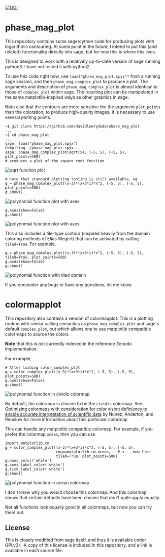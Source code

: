 [![DOI](https://zenodo.org/badge/DOI/10.5281/zenodo.4035117.svg)](https://doi.org/10.5281/zenodo.4035117)

# phase_mag_plot

This repository contains some sage/cython code for producing plots with
logarithmic contouring. At some point in the future, I intend to put this (and
related) functionality directly into sage, but for now this is where this
lives.

This is designed to work with a relatively up-to-date version of sage running
python3. I have not tested it with python2.

To use this code right now, use `load("phase_mag_plot.spyx")` from a running
sage session, and then `phase_mag_complex_plot` to produce a plot. The arguments and
description of `phase_mag_complex_plot` is almost identical to those of
`complex_plot` within sage. The resulting plot can be manipulated in the same
matplotlib-inspired ways as other graphics in sage.

Note also that the contours are more sensitive the the argument `plot_points`
than the coloration; to produce high-quality images, it is necessary to use
several plotting points.

    ~$ git clone https://github.com/davidlowryduda/phase_mag_plot
    ...
    ~$ cd phase_mag_plot
    ...
    sage: load("phase_mag_plot.spyx")
    Compiling ./phase_mag_plot.spyx...
    sage: phase_mag_complex_plot(sqrt(x), (-5, 5), (-5, 5), plot_points=400)
    # produces a plot of the square root function

![sqrt function plot](./images/sqrt.png)

    # note that standard plotting tooling is still available, eg
    g = phase_mag_complex_plot((x-3)*(x+3*i)*x^2, (-5, 5), (-5, 5), plot_points=500)
    g.show()

![polynomial function plot with axes](./images/polyplot_with_axis.png)

    g.axes(show=False)
    g.show()

![polynomial function plot with axes](./images/polyplot_without_axis.png)

This also includes a tile-type contour (inspired heavily from the domain
coloring methods of Elias Wegert) that can be activated by calling
`tiled=True`. For example,

    g = phase_mag_complex_plot((x-3)*(x+3*i)*x^2, (-5, 5), (-5, 5), tiled=True, plot_points=500)
    g.axes(show=False)
    g.show()

![polynomial function with tiled domain](./images/poly_tiled.png)


If you encounter any bugs or have any questions, let me know.


# colormapplot

This repository also contains a version of colormapplot. This is a plotting
routine with similar calling semantics as `phase_mag_complex_plot` and sage's
default `complex_plot`, but which allows one to use matplotlib compatible
colormaps to source the colors.

**Note** that this is not currently indexed in the reference Zenodo
implementation.

For example,

    # After loading color_complex_plot
    g = color_complex_plot((x-3)*(x+3*i)*x^2, (-5, 5), (-5, 5), plot_points=500)
    g.axes(show=False)
    g.show()

![polynomial function in cividis colormap](./images/poly_cividis.png)

By default, the colormap is chosen to be the `cividis` colormap. See
[Optimizing colormaps with consideration for color vision deficiency to enable
accurate interpretation of scientific
data](https://journals.plos.org/plosone/article?id=10.1371/journal.pone.0199239)
by Nunez, Anderton, and Renslow for more information about this particular
colormap.

This can handle any matplotlib compatible colormap. For example, if you prefer
the colormap `ocean`, then you can use

    import matplotlib.cm
    g = color_complex_plot((x-3)*(x+3*i)*x^2, (-5, 5), (-5, 5),
                           cmap=matplotlib.cm.ocean,   # <--- new line
                           tiled=True, plot_points=500)
    g.axes_color('white')
    g.axes_label_color('white')
    g.tick_label_color('white')
    g.show()

![polynomial function in ocean colormap](./images/poly_ocean_tiled.png)

I don't know why you would choose this colormap. And this colormap shows that
certain defaults have been chosen that don't quite apply equally.

Not all functions look equally good in all colormaps, but now you can try them
out.


## License

This is closely modified from sage itself, and thus it is available under
GPLv3+. A copy of this license is included in this repository, and a link is
available in each source file.

